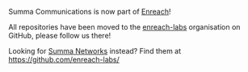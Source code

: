 Summa Communications is now part of [Enreach](https://www.enreach.com/)!

All repositories have been moved to the [enreach-labs](https://github.com/enreach-labs/) organisation on GitHub, please follow us there!

Looking for [Summa Networks](https://github.com/enreach-labs/) instead? Find them at https://github.com/enreach-labs/
